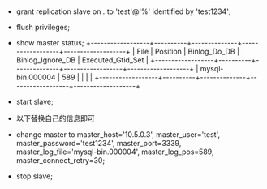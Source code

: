 #


- grant replication slave on *.* to 'test'@'%' identified by 'test1234';
- flush privileges;
- show master status;
+------------------+----------+--------------+------------------+-------------------+
| File             | Position | Binlog_Do_DB | Binlog_Ignore_DB | Executed_Gtid_Set |
+------------------+----------+--------------+------------------+-------------------+
| mysql-bin.000004 |      589 |              |                  |                   |
+------------------+----------+--------------+------------------+-------------------+

- start slave;
- 以下替换自己的信息即可
-  change master to master_host='10.5.0.3', master_user='test', master_password='test1234', master_port=3339, master_log_file='mysql-bin.000004', master_log_pos=589, master_connect_retry=30;

- stop slave;
